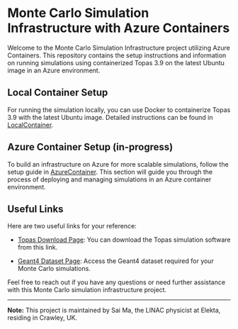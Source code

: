 # Monte Carlo Simulation Infrastructure with Azure Containers

Welcome to the Monte Carlo Simulation Infrastructure project utilizing Azure Containers. This repository contains the setup instructions and information on running simulations using containerized Topas 3.9 on the latest Ubuntu image in an Azure environment.

## Local Container Setup

For running the simulation locally, you can use Docker to containerize Topas 3.9 with the latest Ubuntu image. Detailed instructions can be found in [LocalContainer](LocalContainer).

## Azure Container Setup (in-progress)

To build an infrastructure on Azure for more scalable simulations, follow the setup guide in [AzureContainer](./AzureContainer). This section will guide you through the process of deploying and managing simulations in an Azure container environment.

## Useful Links

Here are two useful links for your reference:

- [Topas Download Page](https://www.topasmc.org/download): You can download the Topas simulation software from this link.

- [Geant4 Dataset Page](https://geant4.web.cern.ch/download/11.1.2.html): Access the Geant4 dataset required for your Monte Carlo simulations.

Feel free to reach out if you have any questions or need further assistance with this Monte Carlo simulation infrastructure project.

---

**Note:** This project is maintained by Sai Ma, the LINAC physicist at Elekta, residing in Crawley, UK.

